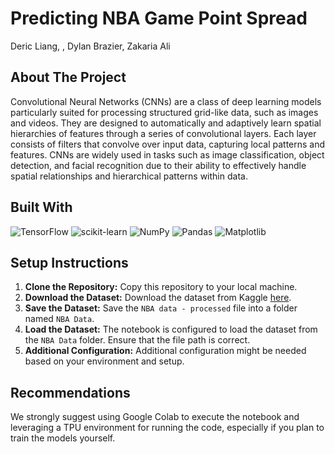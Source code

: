 # Predicting NBA Game Point Spread

Deric Liang, , Dylan Brazier, Zakaria Ali

## About The Project

Convolutional Neural Networks (CNNs) are a class of deep learning models particularly suited for processing structured grid-like data, such as images and videos. They are designed to automatically and adaptively learn spatial hierarchies of features through a series of convolutional layers. Each layer consists of filters that convolve over input data, capturing local patterns and features. CNNs are widely used in tasks such as image classification, object detection, and facial recognition due to their ability to effectively handle spatial relationships and hierarchical patterns within data.

## Built With

![TensorFlow](https://img.shields.io/badge/TensorFlow-orange)
![scikit-learn](https://img.shields.io/badge/scikit--learn-yellow)
![NumPy](https://img.shields.io/badge/NumPy-blue)
![Pandas](https://img.shields.io/badge/Pandas-purple)
![Matplotlib](https://img.shields.io/badge/Matplotlib-lightgrey)

## Setup Instructions

1. **Clone the Repository:** Copy this repository to your local machine.
2. **Download the Dataset:** Download the dataset from Kaggle [here](https://www.kaggle.com/datasets/erichqiu/nba-odds-and-scores?resource=download).
3. **Save the Dataset:** Save the `NBA data - processed` file into a folder named `NBA Data`.
4. **Load the Dataset:** The notebook is configured to load the dataset from the `NBA Data` folder. Ensure that the file path is correct.
5. **Additional Configuration:** Additional configuration might be needed based on your environment and setup.

## Recommendations

We strongly suggest using Google Colab to execute the notebook and leveraging a TPU environment for running the code, especially if you plan to train the models yourself. 


